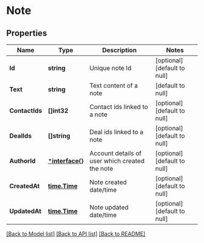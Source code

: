 # Note

## Properties
Name | Type | Description | Notes
------------ | ------------- | ------------- | -------------
**Id** | **string** | Unique note Id | [optional] [default to null]
**Text** | **string** | Text content of a note | [default to null]
**ContactIds** | **[]int32** | Contact ids linked to a note | [optional] [default to null]
**DealIds** | **[]string** | Deal ids linked to a note | [optional] [default to null]
**AuthorId** | [***interface{}**](interface{}.md) | Account details of user which created the note | [optional] [default to null]
**CreatedAt** | [**time.Time**](time.Time.md) | Note created date/time | [optional] [default to null]
**UpdatedAt** | [**time.Time**](time.Time.md) | Note updated date/time | [optional] [default to null]

[[Back to Model list]](../README.md#documentation-for-models) [[Back to API list]](../README.md#documentation-for-api-endpoints) [[Back to README]](../README.md)


